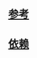 ## [参考](https://github.com/rabbitmq/rabbitmq-perf-test/blob/master/html/README.md)
## [依赖](https://github.com/rabbitmq/rabbitmq-perf-test/releases])